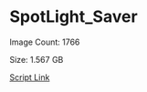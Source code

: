# SpotLight_Saver

Image Count: 1766

Size: 1.567 GB

[Script Link](https://github.com/liuyal/Archive/blob/master/Python/Utilities/Miscellaneous/spotlight_saver.py)